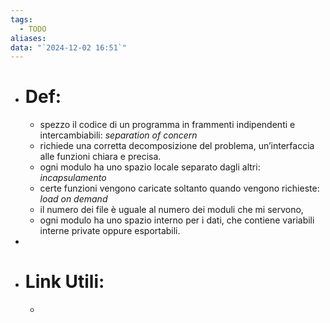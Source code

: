 ```yaml
---
tags:
  - TODO
aliases: 
data: "`2024-12-02 16:51`"
---
```

- # Def:
	- spezzo il codice di un programma in frammenti indipendenti e intercambiabili: _separation of concern_
	- richiede una corretta decomposizione del problema, un’interfaccia alle funzioni chiara e precisa.
	- ogni modulo ha uno spazio locale separato dagli altri: _incapsulamento_ 
	- certe funzioni vengono caricate soltanto quando vengono richieste: _load on demand_ 
	- il numero dei file è uguale al numero dei moduli che mi servono, 
	- ogni modulo ha uno spazio interno per i dati, che contiene variabili interne private oppure esportabili.
- 
- # Link Utili:
	- 
